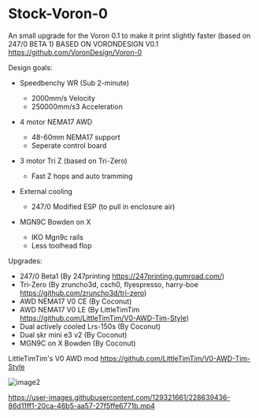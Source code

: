 # Stock-Voron-0
An small upgrade for the Voron 0.1 to make it print slightly faster (based on 247/0 BETA 1)
BASED ON VORONDESIGN V0.1 https://github.com/VoronDesign/Voron-0

Design goals:
- Speedbenchy WR (Sub 2-minute)
  - 2000mm/s Velocity
  - 250000mm/s3 Acceleration

- 4 motor NEMA17 AWD
  - 48-60mm NEMA17 support
  - Seperate control board

- 3 motor Tri Z (based on Tri-Zero)
  - Fast Z hops and auto tramming

- External cooling
  - 247/0 Modified ESP (to pull in enclosure air)
  
- MGN9C Bowden on X
  - IKO Mgn9c rails
  - Less toolhead flop

Upgrades:
- 247/0 Beta1 (By 247printing https://247printing.gumroad.com/)
- Tri-Zero (By zruncho3d, csch0, flyespresso, harry-boe https://github.com/zruncho3d/tri-zero)
- AWD NEMA17 V0 CE (By Coconut)
- AWD NEMA17 V0 LE (By LittleTimTim https://github.com/LittleTimTim/V0-AWD-Tim-Style)
- Dual actively cooled Lrs-150s (By Coconut)
- Dual skr mini e3 v2 (By Coconut)
- MGN9C on X Bowden (By Coconut)

LittleTimTim's V0 AWD mod https://github.com/LittleTimTim/V0-AWD-Tim-Style

![image2](https://user-images.githubusercontent.com/129321661/228639136-eec65de8-ec49-41f3-b65c-500acabc3dde.jpg)

https://user-images.githubusercontent.com/129321661/228639436-86d11ff1-20ca-46b5-aa57-27f5ffe6771b.mp4




